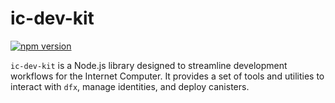 # ic-dev-kit

[![npm version](https://badge.fury.io/js/%40delandlabs%2Fic-dev-kit.svg)](https://badge.fury.io/js/%40delandlabs%2Fic-dev-kit)

`ic-dev-kit` is a Node.js library designed to streamline development workflows for the Internet Computer. It provides a set of tools and utilities to interact with `dfx`, manage identities, and deploy canisters.